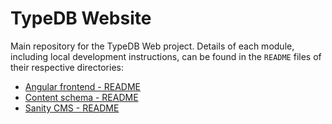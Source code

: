 # TypeDB Website

Main repository for the TypeDB Web project. Details of each module, including local development instructions,
can be found in the `README` files of their respective directories:

- [Angular frontend - README](./website/README.md)
- [Content schema - README](./schema/README.md)
- [Sanity CMS - README](./sanity/README.md)
